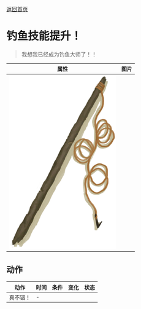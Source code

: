 [返回首页](index.md)  
# 钓鱼技能提升！  
> 我想我已经成为钓鱼大师了！！  
  
  属性  |   图片   
 ----  |  ----:   
   |  ![](Sprite/FishingRod.png)   
  
## 动作  
动作  |  时间  |  条件  |  变化  |  状态  
----  |  ----  |  ----  |  ----  |  ----  
真不错！  |  -  |    |    |    
